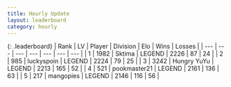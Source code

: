 ```yaml
---
title: Hourly Update
layout: leaderboard
category: hourly
---
```


{: .leaderboard}
| Rank | LV | Player | Division | Elo | Wins | Losses |
| --- | --- | --- | --- | --- | --- | --- |
| <span data-change="0">1</span> | 1982 | <span title="ID: 353063">Sktima</span> | LEGEND | <span data-change="0">2226</span> | <span data-change="0">87</span> | <span data-change="0">24</span> |
| <span data-change="0">2</span> | 985 | <span title="ID: 512212">luckyspoin</span> | LEGEND | <span data-change="0">2224</span> | <span data-change="0">79</span> | <span data-change="0">25</span> |
| <span data-change="0">3</span> | 3242 | <span title="ID: 164871">Hungry YuYu</span> | LEGEND | <span data-change="7">2213</span> | <span data-change="1">165</span> | <span data-change="0">52</span> |
| <span data-change="0">4</span> | 521 | <span title="ID: 652474">pookmaster21</span> | LEGEND | <span data-change="0">2161</span> | <span data-change="0">136</span> | <span data-change="0">63</span> |
| <span data-change="0">5</span> | 217 | <span title="ID: 414226">mangopies</span> | LEGEND | <span data-change="0">2146</span> | <span data-change="0">116</span> | <span data-change="0">56</span> |